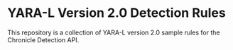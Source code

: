 # YARA-L Version 2.0 Detection Rules

This repository is a collection of YARA-L version 2.0 sample rules for the
Chronicle Detection API.

